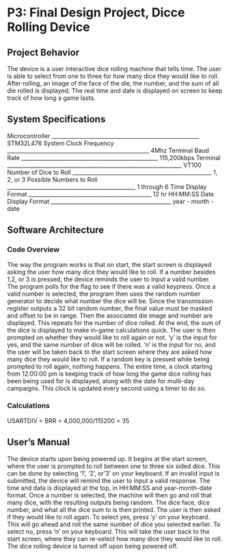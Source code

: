 # P3: Final Design Project, Dicce Rolling Device

## Project Behavior
The device is a user interactive dice rolling machine that tells time. The user is able to select from one to three for how many dice they would like to roll. After rolling, an image of the face of the die, the number, and the sum of all die rolled is displayed. The real time and date is displayed on screen to keep track of how long a game lasts.

## System Specifications
Microcontroller ______________________________________________________ STM32L476
System Clock Frequency ____________________________________________________ 4Mhz
Terminal Baud Rate __________________________________________________ 115,200kbps
Terminal ________________________________________________________________ VT100
Number of Dice to Roll ___________________________________________________ 1, 2, or 3
Possible Numbers to Roll _______________________________________________ 1 through 6
Time Display Format _____________________________________________ 12 hr HH:MM:SS
Date Display Format ____________________________________________ year - month - date

## Software Architecture
### Code Overview
The way the program works is that on start, the start screen is displayed asking the user how many dice they would like to roll. If a number besides 1,2, or 3 is pressed, the device reminds the user to input a valid number. The program polls for the flag to see if there was a valid keypress. Once a valid number is selected, the program then uses the random number generator to decide what number the dice will be. Since the transmission register outputs a 32 bit random number, the final value must be masked and offset to be in range. Then the associated die image and number are displayed. This repeats for the number of dice rolled. At the end, the sum of the dice is displayed to make in-game calculations quick. The user is then prompted on whether they would like to roll again or not. ‘y’ is the input for yes, and the same number of dice will be rolled. ‘n’ is the input for no, and the user will be taken back to the start screen where they are asked how many dice they would like to roll. If a random key is pressed while being prompted to roll again, nothing happens. The entire time, a clock starting from 12:00:00 pm is keeping track of how long the game dice rolling has been being used for is displayed, along with the date for multi-day campaigns. This clock is updated every second using a timer to do so.
### Calculations
USARTDIV = BRR = 4,000,000/115200 = 35

## User’s Manual
The device starts upon being powered up. It begins at the start screen, where the user is prompted to roll between one to three six sided dice. This can be done by selecting ‘1’, ‘2’, or’3’ on your keyboard. If an invalid input is submitted, the device will remind the user to input a valid response.
The time and data is displayed at the top, in HH:MM:SS and year-month-date format.
Once a number is selected, the machine will then go and roll that many dice, with the resulting outputs being random. The dice face, dice number, and what all the dice sum to is then printed. The user is then asked if they would like to roll again. To select yes, press ‘y’ on your keyboard. This will go ahead and roll the same number of dice you selected earlier. To select no, press ‘n’ on your keyboard. This will take the user back to the start screen, where they can re-select how many dice they would like to roll. The dice rolling device is turned off upon being powered off.
